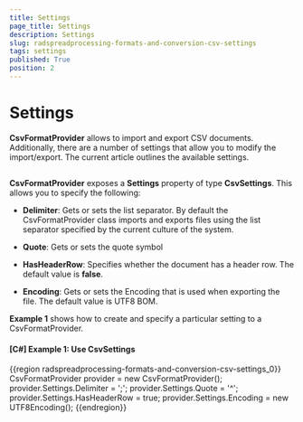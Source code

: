 ```yaml
---
title: Settings
page_title: Settings
description: Settings
slug: radspreadprocessing-formats-and-conversion-csv-settings
tags: settings
published: True
position: 2
---
```


# Settings



__CsvFormatProvider__ allows to import and export CSV documents. Additionally, there are a number of settings that allow you to modify the import/export. The current article outlines the available settings.
      

## 

__CsvFormatProvider__ exposes a __Settings__ property of type __CsvSettings__. This allows you to specify the following:
        

* __Delimiter__: Gets or sets the list separator. By default the CsvFormatProvider class imports and exports files using the list separator specified by the current culture of the system.
            

* __Quote__: Gets or sets the quote symbol
            

* __HasHeaderRow__: Specifies whether the document has a header row. The default value is __false__.
            

* __Encoding__: Gets or sets the Encoding that is used when exporting the file. The default value is UTF8 BOM.
            

__Example 1__ shows how to create and specify a particular setting to a CsvFormatProvider.
        

#### __[C#] Example 1: Use CsvSettings__

{{region radspreadprocessing-formats-and-conversion-csv-settings_0}}
    CsvFormatProvider provider = new CsvFormatProvider();
    provider.Settings.Delimiter = ';';
    provider.Settings.Quote = '^';
    provider.Settings.HasHeaderRow = true;
    provider.Settings.Encoding = new UTF8Encoding(); 
{{endregion}}


